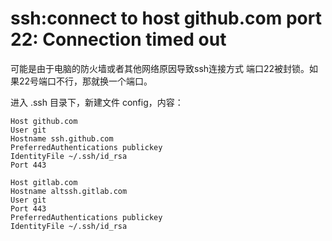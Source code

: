 # ssh:connect to host github.com port 22: Connection timed out

可能是由于电脑的防火墙或者其他网络原因导致ssh连接方式 端口22被封锁。如果22号端口不行，那就换一个端口。

进入 .ssh 目录下，新建文件 config，内容：

```plain
Host github.com
User git
Hostname ssh.github.com
PreferredAuthentications publickey
IdentityFile ~/.ssh/id_rsa
Port 443

Host gitlab.com
Hostname altssh.gitlab.com
User git
Port 443
PreferredAuthentications publickey
IdentityFile ~/.ssh/id_rsa
```
